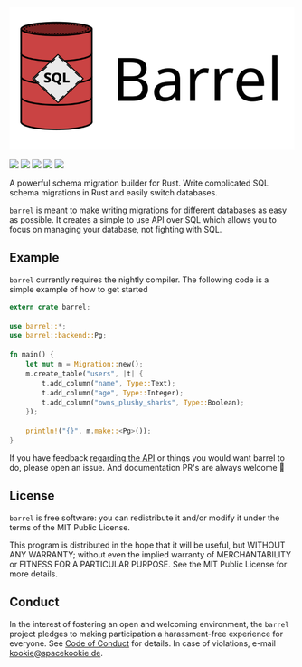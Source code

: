 ![](assets/logo_wide.svg)

[![](https://travis-ci.org/spacekookie/barrel.svg?branch=master)](https://travis-ci.org/spacekookie/barrel)
[![](https://coveralls.io/repos/github/spacekookie/barrel/badge.svg?branch=master&service=github)](https://coveralls.io/github/spacekookie/barrel?branch=master)
[![](https://img.shields.io/crates/v/barrel.svg)](https://crates.io/crates/barrel)
[![](https://img.shields.io/crates/d/barrel.svg)](https://crates.io/crates/barrel)
[![](https://docs.rs/barrel/badge.svg)](https://docs.rs/barrel/)


A powerful schema migration builder for Rust. Write complicated SQL schema migrations in Rust and easily switch databases.

`barrel` is meant to make writing migrations for different databases as easy as possible. It creates a simple to use API over SQL which allows you to focus on managing your database, not fighting with SQL.


## Example

`barrel` currently requires the nightly compiler. The following code is a simple example of how to get started

```rust
extern crate barrel;

use barrel::*;
use barrel::backend::Pg;

fn main() {
    let mut m = Migration::new();
    m.create_table("users", |t| {
        t.add_column("name", Type::Text);
        t.add_column("age", Type::Integer);
        t.add_column("owns_plushy_sharks", Type::Boolean);
    });

    println!("{}", m.make::<Pg>());
}
```

If you have feedback [regarding the API](https://github.com/spacekookie/barrel/issues/1) or things you would want barrel to do, please open an issue. And documentation PR's are always welcome 💚


## License

`barrel` is free software: you can redistribute it and/or modify it under the terms of the MIT Public License.

This program is distributed in the hope that it will be useful, but WITHOUT ANY WARRANTY; without even the implied warranty of MERCHANTABILITY or FITNESS FOR A PARTICULAR PURPOSE. See the MIT Public License for more details.


## Conduct

In the interest of fostering an open and welcoming environment, the `barrel` project pledges to making participation a harassment-free experience for everyone. See [Code of Conduct](code_of_conduct.md) for details. In case of violations, e-mail [kookie@spacekookie.de](mailto:kookie@spacekookie.de).
